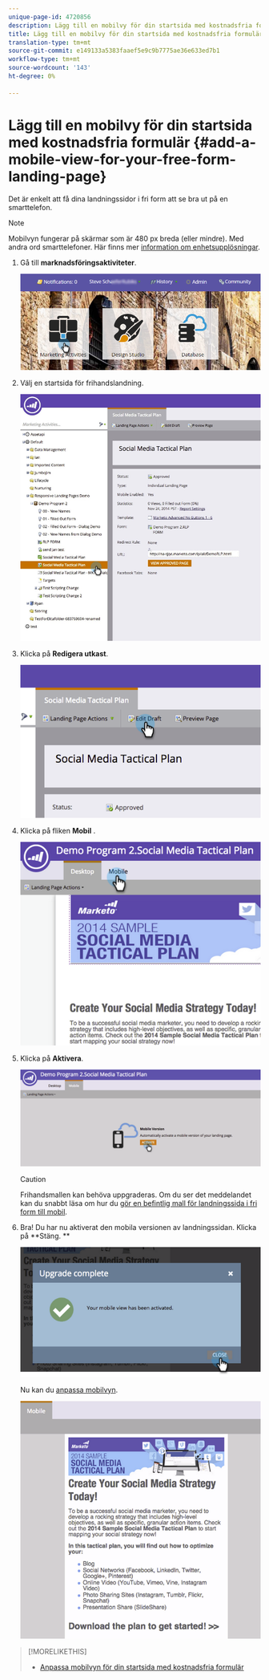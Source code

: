 ```yaml
---
unique-page-id: 4720856
description: Lägg till en mobilvy för din startsida med kostnadsfria formulär - Marketo Docs - Produktdokumentation
title: Lägg till en mobilvy för din startsida med kostnadsfria formulär
translation-type: tm+mt
source-git-commit: e149133a5383faaef5e9c9b7775ae36e633ed7b1
workflow-type: tm+mt
source-wordcount: '143'
ht-degree: 0%

---
```



# Lägg till en mobilvy för din startsida med kostnadsfria formulär {#add-a-mobile-view-for-your-free-form-landing-page}

Det är enkelt att få dina landningssidor i fri form att se bra ut på en smarttelefon.

>[!NOTE]
>
>Mobilvyn fungerar på skärmar som är 480 px breda (eller mindre). Med andra ord smarttelefoner. Här finns mer [information om enhetsupplösningar](http://mydevice.io/devices/.).

1. Gå till **marknadsföringsaktiviteter**.

   ![](assets/login-marketing-activities-3.png)

1. Välj en startsida för frihandslandning.

   ![](assets/choose-landing-page.jpg)

1. Klicka på **Redigera utkast**.

   ![](assets/image2015-1-22-15-3a38-3a12.png)

1. Klicka på fliken **Mobil** .

   ![](assets/image2015-1-22-16-3a46-3a10.png)

1. Klicka på **Aktivera**.

   ![](assets/image2015-1-22-15-3a48-3a47.png)

   >[!CAUTION]
   >
   >Frihandsmallen kan behöva uppgraderas. Om du ser det meddelandet kan du snabbt läsa om hur du [gör en befintlig mall för landningssida i fri form till mobil](../../../../product-docs/demand-generation/landing-pages/landing-page-templates/make-an-existing-free-form-landing-page-template-mobile-compatible.md).

1. Bra! Du har nu aktiverat den mobila versionen av landningssidan. Klicka på **Stäng. **

   ![](assets/image2015-1-22-16-3a44-3a37.png)

   Nu kan du [anpassa mobilvyn](customize-mobile-view-for-your-free-form-landing-page.md).

   ![](assets/image2015-1-22-16-3a47-3a16.png)

>[!MORELIKETHIS]
>
>* [Anpassa mobilvyn för din startsida med kostnadsfria formulär](customize-mobile-view-for-your-free-form-landing-page.md)

>



